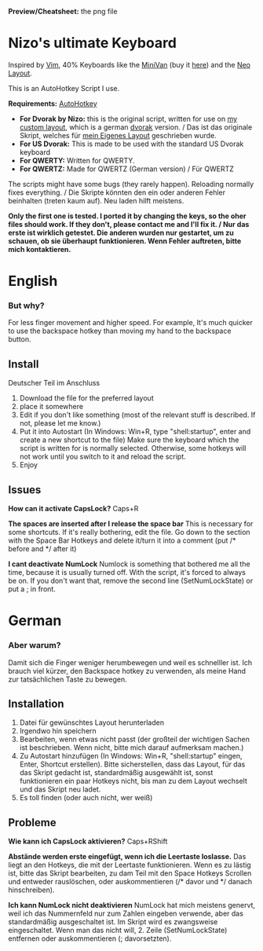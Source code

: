 **Preview/Cheatsheet:** the png file

# Nizo's ultimate Keyboard
Inspired by [Vim](https://en.wikipedia.org/wiki/Vim_(text_editor)), 40% Keyboards like the [MiniVan](https://i.ytimg.com/vi/g6bKhcrlnn8/maxresdefault.jpg) (buy it [here](https://thevankeyboards.com/)) and the [Neo Layout](https://www.neo-layout.org/).

This is an AutoHotkey Script I use.

**Requirements:** [AutoHotkey](https://www.autohotkey.com/)


* **For Dvorak by Nizo:** this is the original script, written for use on [my custom layout](https://github.com/theNizo/DvorakByNizo-German), which is a german [dvorak](https://en.wikipedia.org/wiki/Dvorak_Simplified_Keyboard) version. / Das ist das originale Skript, welches für [mein Eigenes Layout](https://github.com/theNizo/DvorakByNizo-German) geschrieben wurde.
* **For US Dvorak:** This is made to be used with the standard US Dvorak keyboard
* **For QWERTY:** Written for QWERTY.
* **For QWERTZ:** Made for QWERTZ (German version) / Für QWERTZ

The scripts might have some bugs (they rarely happen). Reloading normally fixes everything. / Die Skripte könnten den ein oder anderen Fehler beinhalten (treten kaum auf). Neu laden hilft meistens.

**Only the first one is tested. I ported it by changing the keys, so the oher files should work. If they don't, please contact me and I'll fix it. / Nur das erste ist wirklich getestet. Die anderen wurden nur gestartet, um zu schauen, ob sie überhaupt funktionieren. Wenn Fehler auftreten, bitte mich kontaktieren.**

# English

### But why?
For less finger movement and higher speed. For example, It's much quicker to use the backspace hotkey than moving my hand to the backspace button.

## Install
Deutscher Teil im Anschluss

1. Download the file for the preferred layout
2. place it somewhere
3. Edit if you don't like something (most of the relevant stuff is described. If not, please let me know.)
4. Put it into Autostart (In Windows: Win+R, type "shell:startup", enter and create a new shortcut to the file) Make sure the keyboard which the script is written for is normally selected. Otherwise, some hotkeys will not work until you switch to it and reload the script.
5. Enjoy

## Issues

**How can it activate CapsLock?** Caps+R

**The spaces are inserted after I release the space bar** This is necessary for some shortcuts. If it's really bothering, edit the file. Go down to the section with the Space Bar Hotkeys and delete it/turn it into a comment (put /* before and */ after it)

**I cant deactivate NumLock** Numlock is something that bothered me all the time, because it is usually turned off. With the script, it's forced to always be on. If you don't want that, remove the second line (SetNumLockState) or put a ; in front.

# German

### Aber warum?
Damit sich die Finger weniger herumbewegen und weil es schnelller ist. Ich brauch viel kürzer, den Backspace hotkey zu verwenden, als meine Hand zur tatsächlichen Taste zu bewegen.

## Installation

1. Datei für gewünschtes Layout herunterladen
2. Irgendwo hin speichern
3. Bearbeiten, wenn etwas nicht passt (der großteil der wichtigen Sachen ist beschrieben. Wenn nicht, bitte mich darauf aufmerksam machen.)
4. Zu Autostart hinzufügen (In Windows: Win+R, "shell:startup" eingen, Enter, Shortcut erstellen). Bitte sicherstellen, dass das Layout, für das das Skript gedacht ist, standardmäßig ausgewählt ist, sonst funktionieren ein paar Hotkeys nicht, bis man zu dem Layout wechselt und das Skript neu ladet.
5. Es toll finden (oder auch nicht, wer weiß)

## Probleme

**Wie kann ich CapsLock aktivieren?** Caps+RShift

**Abstände werden erste eingefügt, wenn ich die Leertaste loslasse.** Das liegt an den Hotkeys, die mit der Leertaste funktionieren. Wenn es zu lästig ist, bitte das Skript bearbeiten, zu dam Teil mit den Space Hotkeys Scrollen und entweder rauslöschen, oder auskommentieren (/* davor und */ danach hinschreiben).

**Ich kann NumLock nicht deaktivieren** NumLock hat mich meistens genervt, weil ich das Nummernfeld nur zum Zahlen eingeben verwende, aber das standardmäßig ausgeschaltet ist. Im Skript wird es zwangsweise eingeschaltet. Wenn man das nicht will, 2. Zeile (SetNumLockState) entfernen oder auskommentieren (; davorsetzten).

